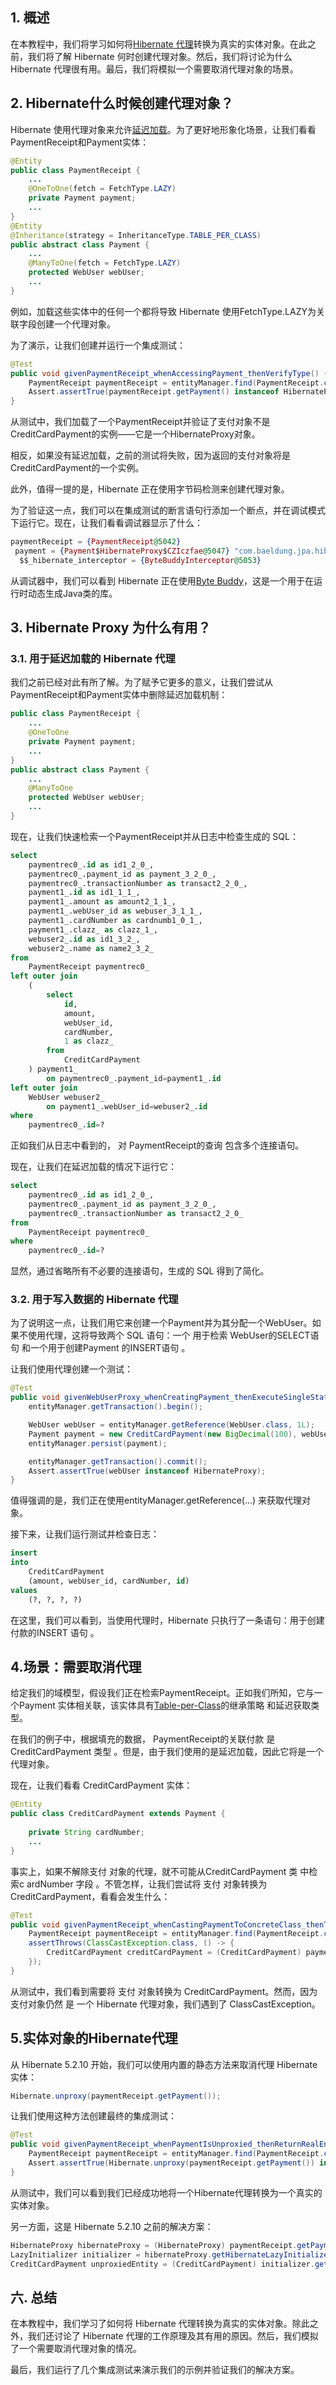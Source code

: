 ## 1. 概述

在本教程中，我们将学习如何将[Hibernate 代理](https://www.baeldung.com/hibernate-proxy-load-method)转换为真实的实体对象。在此之前，我们将了解 Hibernate 何时创建代理对象。然后，我们将讨论为什么 Hibernate 代理很有用。最后，我们将模拟一个需要取消代理对象的场景。

## 2. Hibernate什么时候创建代理对象？

Hibernate 使用代理对象来允许[延迟加载](https://www.baeldung.com/hibernate-lazy-eager-loading)。为了更好地形象化场景，让我们看看PaymentReceipt和Payment实体：

```java
@Entity
public class PaymentReceipt {
    ...
    @OneToOne(fetch = FetchType.LAZY)
    private Payment payment;
    ...
}
@Entity
@Inheritance(strategy = InheritanceType.TABLE_PER_CLASS)
public abstract class Payment {
    ...
    @ManyToOne(fetch = FetchType.LAZY)
    protected WebUser webUser;
    ...
}
```

例如，加载这些实体中的任何一个都将导致 Hibernate 使用FetchType.LAZY为关联字段创建一个代理对象。

为了演示，让我们创建并运行一个集成测试：

```java
@Test
public void givenPaymentReceipt_whenAccessingPayment_thenVerifyType() {
    PaymentReceipt paymentReceipt = entityManager.find(PaymentReceipt.class, 3L);
    Assert.assertTrue(paymentReceipt.getPayment() instanceof HibernateProxy);
}
```

从测试中，我们加载了一个PaymentReceipt并验证了支付对象不是CreditCardPayment的实例——它是一个HibernateProxy对象。

相反，如果没有延迟加载，之前的测试将失败，因为返回的支付对象将是CreditCardPayment的一个实例。

此外，值得一提的是，Hibernate 正在使用字节码检测来创建代理对象。

为了验证这一点，我们可以在集成测试的断言语句行添加一个断点，并在调试模式下运行它。现在，让我们看看调试器显示了什么：

```elixir
paymentReceipt = {PaymentReceipt@5042} 
 payment = {Payment$HibernateProxy$CZIczfae@5047} "com.baeldung.jpa.hibernateunproxy.CreditCardPayment@2"
  $$_hibernate_interceptor = {ByteBuddyInterceptor@5053} 
```

从调试器中，我们可以看到 Hibernate 正在使用[Byte Buddy](https://www.baeldung.com/byte-buddy)，这是一个用于在运行时动态生成Java类的库。

## 3. Hibernate Proxy 为什么有用？

### 3.1. 用于延迟加载的 Hibernate 代理

我们之前已经对此有所了解。为了赋予它更多的意义，让我们尝试从 PaymentReceipt和Payment实体中删除延迟加载机制：

```java
public class PaymentReceipt {
    ...
    @OneToOne
    private Payment payment;
    ...
}
public abstract class Payment {
    ...
    @ManyToOne
    protected WebUser webUser;
    ...
}
```

现在，让我们快速检索一个PaymentReceipt并从日志中检查生成的 SQL：

```sql
select
    paymentrec0_.id as id1_2_0_,
    paymentrec0_.payment_id as payment_3_2_0_,
    paymentrec0_.transactionNumber as transact2_2_0_,
    payment1_.id as id1_1_1_,
    payment1_.amount as amount2_1_1_,
    payment1_.webUser_id as webuser_3_1_1_,
    payment1_.cardNumber as cardnumb1_0_1_,
    payment1_.clazz_ as clazz_1_,
    webuser2_.id as id1_3_2_,
    webuser2_.name as name2_3_2_ 
from
    PaymentReceipt paymentrec0_ 
left outer join
    (
        select
            id,
            amount,
            webUser_id,
            cardNumber,
            1 as clazz_ 
        from
            CreditCardPayment 
    ) payment1_ 
        on paymentrec0_.payment_id=payment1_.id 
left outer join
    WebUser webuser2_ 
        on payment1_.webUser_id=webuser2_.id 
where
    paymentrec0_.id=?
```

正如我们从日志中看到的， 对 PaymentReceipt的查询 包含多个连接语句。 

现在，让我们在延迟加载的情况下运行它：

```sql
select
    paymentrec0_.id as id1_2_0_,
    paymentrec0_.payment_id as payment_3_2_0_,
    paymentrec0_.transactionNumber as transact2_2_0_ 
from
    PaymentReceipt paymentrec0_ 
where
    paymentrec0_.id=?
```

显然，通过省略所有不必要的连接语句，生成的 SQL 得到了简化。

### 3.2. 用于写入数据的 Hibernate 代理

为了说明这一点，让我们用它来创建一个Payment并为其分配一个WebUser。如果不使用代理，这将导致两个 SQL 语句：一个 用于检索 WebUser的SELECT语句 和一个用于创建Payment 的INSERT语句 。

让我们使用代理创建一个测试：

```java
@Test
public void givenWebUserProxy_whenCreatingPayment_thenExecuteSingleStatement() {
    entityManager.getTransaction().begin();

    WebUser webUser = entityManager.getReference(WebUser.class, 1L);
    Payment payment = new CreditCardPayment(new BigDecimal(100), webUser, "CN-1234");
    entityManager.persist(payment);

    entityManager.getTransaction().commit();
    Assert.assertTrue(webUser instanceof HibernateProxy);
}
```

值得强调的是，我们正在使用entityManager.getReference(…) 来获取代理对象。

接下来，让我们运行测试并检查日志：

```sql
insert 
into
    CreditCardPayment
    (amount, webUser_id, cardNumber, id) 
values
    (?, ?, ?, ?)
```

在这里，我们可以看到，当使用代理时，Hibernate 只执行了一条语句：用于创建付款的INSERT 语句 。 

## 4.场景：需要取消代理

给定我们的域模型，假设我们正在检索PaymentReceipt。正如我们所知，它与一个Payment 实体相关联，该实体具有[Table-per-Class](https://www.baeldung.com/hibernate-inheritance#table-per-class)的继承策略 和延迟获取类型。 

在我们的例子中，根据填充的数据， PaymentReceipt的关联付款 是 CreditCardPayment 类型 。但是，由于我们使用的是延迟加载，因此它将是一个代理对象。

现在，让我们看看 CreditCardPayment 实体：

```java
@Entity
public class CreditCardPayment extends Payment {
    
    private String cardNumber;
    ...
}
```

事实上，如果不解除支付 对象的代理，就不可能从CreditCardPayment 类 中检索c ardNumber 字段 。不管怎样，让我们尝试将 支付 对象转换为 CreditCardPayment，看看会发生什么：

```java
@Test
public void givenPaymentReceipt_whenCastingPaymentToConcreteClass_thenThrowClassCastException() {
    PaymentReceipt paymentReceipt = entityManager.find(PaymentReceipt.class, 3L);
    assertThrows(ClassCastException.class, () -> {
        CreditCardPayment creditCardPayment = (CreditCardPayment) paymentReceipt.getPayment();
    });
}
```

从测试中，我们看到需要将 支付 对象转换为 CreditCardPayment。然而，因为支付对象仍然 是 一个 Hibernate 代理对象，我们遇到了 ClassCastException。

## 5.实体对象的Hibernate代理

从 Hibernate 5.2.10 开始，我们可以使用内置的静态方法来取消代理 Hibernate 实体：

```java
Hibernate.unproxy(paymentReceipt.getPayment());
```

让我们使用这种方法创建最终的集成测试：

```java
@Test
public void givenPaymentReceipt_whenPaymentIsUnproxied_thenReturnRealEntityObject() {
    PaymentReceipt paymentReceipt = entityManager.find(PaymentReceipt.class, 3L);
    Assert.assertTrue(Hibernate.unproxy(paymentReceipt.getPayment()) instanceof CreditCardPayment);
}
```

从测试中，我们可以看到我们已经成功地将一个Hibernate代理转换为一个真实的实体对象。

另一方面，这是 Hibernate 5.2.10 之前的解决方案：

```java
HibernateProxy hibernateProxy = (HibernateProxy) paymentReceipt.getPayment();
LazyInitializer initializer = hibernateProxy.getHibernateLazyInitializer();
CreditCardPayment unproxiedEntity = (CreditCardPayment) initializer.getImplementation();
```

## 六. 总结

在本教程中，我们学习了如何将 Hibernate 代理转换为真实的实体对象。除此之外，我们还讨论了 Hibernate 代理的工作原理及其有用的原因。然后，我们模拟了一个需要取消代理对象的情况。

最后，我们运行了几个集成测试来演示我们的示例并验证我们的解决方案。